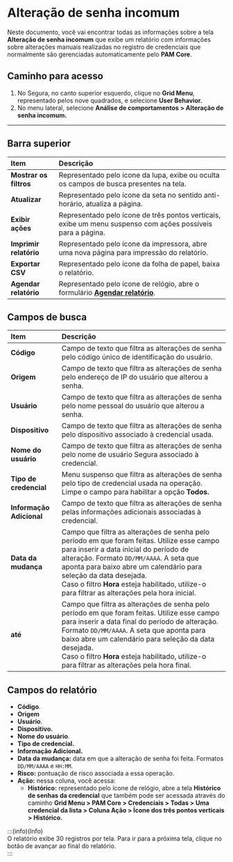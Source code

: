 # Alteração de senha incomum

Neste documento, você vai encontrar todas as informações sobre a tela **Alteração de senha incomum** que exibe um relatório com informações sobre alterações manuais realizadas no registro de credenciais que normalmente são gerenciadas automaticamente pelo **PAM Core**. 

## **Caminho para acesso**

1. No Segura, no canto superior esquerdo, clique no **Grid Menu**, representado pelos nove quadrados, e selecione **User Behavior.**  
2. No menu lateral, selecione **Análise de comportamentos > Alteração de senha incomum.**

***

## **Barra superior**

| Item | Descrição |
| :---- | :---- |
| **Mostrar os filtros** | Representado pelo ícone da lupa, exibe ou oculta os campos de busca presentes na tela. |
| **Atualizar** | Representado pelo ícone da seta no sentido anti-horário, atualiza a página. |
| **Exibir ações** | Representado pelo ícone de três pontos verticais, exibe um menu suspenso com ações possíveis para a página. |
| **Imprimir relatório** | Representado pelo ícone da impressora, abre uma nova página para impressão do relatório. |
| **Exportar CSV** | Representado pelo ícone da folha de papel, baixa o relatório. |
| **Agendar relatório** | Representado pelo ícone de relógio, abre o formulário [**Agendar relatório**](/v4/docs/pt/general-information-how-to-issue-download-and-schedule-device-reports). |

## **Campos de busca**

| Item | Descrição |
| :---- | :---- |
| **Código** | Campo de texto que filtra as alterações de senha pelo código único de identificação do usuário. |
| **Origem** | Campo de texto que filtra as alterações de senha pelo endereço de IP do usuário que alterou a senha. |
| **Usuário** | Campo de texto que filtra as alterações de senha pelo nome pessoal do usuário que alterou a senha. |
| **Dispositivo** | Campo de texto que filtra as alterações de senha pelo dispositivo associado à credencial usada. |
| **Nome do usuário** | Campo de texto que filtra as alterações de senha pelo nome de usuário Segura associado à credencial. |
| **Tipo de credencial** | Menu suspenso que filtra as alterações de senha pelo tipo de credencial usada na operação. Limpe o campo para habilitar a opção **Todos.** |
| **Informação Adicional** | Campo de texto  que filtra as alterações de senha pelas informações adicionais associadas à credencial. |
| **Data da mudança** | Campo que filtra as alterações de senha pelo período em que foram feitas. Utilize esse campo para inserir a data inicial do período de alteração. Formato `DD/MM/AAAA`. A seta que aponta para baixo abre um calendário para seleção da data desejada. <br>Caso o filtro **Hora** esteja habilitado, utilize-o para filtrar as alterações pela hora inicial. |
| **até** | Campo que filtra as alterações de senha pelo período em que foram feitas. Utilize esse campo para inserir a data final do período de alteração. Formato `DD/MM/AAAA`. A seta que aponta para baixo abre um calendário para seleção da data desejada. <br>Caso o filtro **Hora** esteja habilitado, utilize-o para filtrar as alterações pela hora final. |

## **Campos do relatório**

* **Código**.  
* **Origem**  
* **Usuário**.  
* **Dispositivo.**  
* **Nome do usuário**.  
* **Tipo de credencial.**  
* **Informação Adicional.**  
* **Data da mudança:** data em que a alteração de senha foi feita. Formatos `DD/MM/AAAA` e `HH:MM`.  
* **Risco:** pontuação de risco associada a essa operação.  
* **Ação:** nessa coluna, você acessa:  
  * **Histórico:** representado pelo ícone de relógio, abre a tela **Histórico de senhas da credencial** que também pode ser acessada através do caminho **Grid Menu \> PAM Core \> Credenciais \> Todas \> Uma credencial da lista \> Coluna Ação \> Ícone dos três pontos verticais \> Histórico.**  
    

:::(info)(Info)  
O relatório exibe 30 registros por tela. Para ir para a próxima tela, clique no botão de avançar ao final do relatório.  
:::